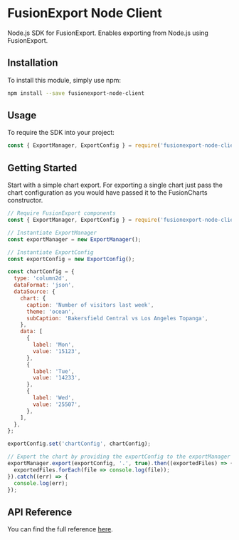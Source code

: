 # FusionExport Node Client

Node.js SDK for FusionExport. Enables exporting from Node.js using FusionExport.

## Installation
To install this module, simply use npm:

```bash
npm install --save fusionexport-node-client
```

## Usage

To require the SDK into your project:

```js
const { ExportManager, ExportConfig } = require('fusionexport-node-client');
```

## Getting Started

Start with a simple chart export. For exporting a single chart just pass the chart configuration as you would have passed it to the FusionCharts constructor.

```js
// Require FusionExport components
const { ExportManager, ExportConfig } = require('fusionexport-node-client');

// Instantiate ExportManager
const exportManager = new ExportManager();

// Instantiate ExportConfig
const exportConfig = new ExportConfig();

const chartConfig = {
  type: 'column2d',
  dataFormat: 'json',
  dataSource: {
    chart: {
      caption: 'Number of visitors last week',
      theme: 'ocean',
      subCaption: 'Bakersfield Central vs Los Angeles Topanga',
    },
    data: [
      {
        label: 'Mon',
        value: '15123',
      },
      {
        label: 'Tue',
        value: '14233',
      },
      {
        label: 'Wed',
        value: '25507',
      },
    ],
  },
};

exportConfig.set('chartConfig', chartConfig);

// Export the chart by providing the exportConfig to the exportManager
exportManager.export(exportConfig, '.', true).then((exportedFiles) => {
  exportedFiles.forEach(file => console.log(file));
}).catch((err) => {
  console.log(err);
});
```

## API Reference

You can find the full reference [here](https://www.fusioncharts.com/dev/exporting-charts/using-fusionexport/sdk-api-reference/nodejs.html).